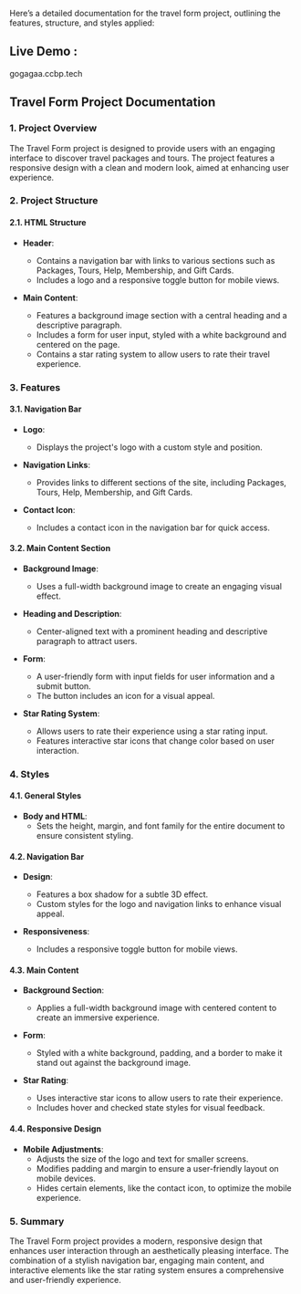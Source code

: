 Here’s a detailed documentation for the travel form project, outlining the features, structure, and styles applied:


## Live Demo :   
gogagaa.ccbp.tech



## **Travel Form Project Documentation**

### **1. Project Overview**

The Travel Form project is designed to provide users with an engaging interface to discover travel packages and tours. The project features a responsive design with a clean and modern look, aimed at enhancing user experience.

### **2. Project Structure**

#### **2.1. HTML Structure**

- **Header**:
  - Contains a navigation bar with links to various sections such as Packages, Tours, Help, Membership, and Gift Cards.
  - Includes a logo and a responsive toggle button for mobile views.

- **Main Content**:
  - Features a background image section with a central heading and a descriptive paragraph.
  - Includes a form for user input, styled with a white background and centered on the page.
  - Contains a star rating system to allow users to rate their travel experience.

### **3. Features**

#### **3.1. Navigation Bar**

- **Logo**:
  - Displays the project's logo with a custom style and position.
  
- **Navigation Links**:
  - Provides links to different sections of the site, including Packages, Tours, Help, Membership, and Gift Cards.
  
- **Contact Icon**:
  - Includes a contact icon in the navigation bar for quick access.

#### **3.2. Main Content Section**

- **Background Image**:
  - Uses a full-width background image to create an engaging visual effect.

- **Heading and Description**:
  - Center-aligned text with a prominent heading and descriptive paragraph to attract users.

- **Form**:
  - A user-friendly form with input fields for user information and a submit button.
  - The button includes an icon for a visual appeal.

- **Star Rating System**:
  - Allows users to rate their experience using a star rating input.
  - Features interactive star icons that change color based on user interaction.

### **4. Styles**

#### **4.1. General Styles**

- **Body and HTML**:
  - Sets the height, margin, and font family for the entire document to ensure consistent styling.

#### **4.2. Navigation Bar**

- **Design**:
  - Features a box shadow for a subtle 3D effect.
  - Custom styles for the logo and navigation links to enhance visual appeal.

- **Responsiveness**:
  - Includes a responsive toggle button for mobile views.

#### **4.3. Main Content**

- **Background Section**:
  - Applies a full-width background image with centered content to create an immersive experience.

- **Form**:
  - Styled with a white background, padding, and a border to make it stand out against the background image.

- **Star Rating**:
  - Uses interactive star icons to allow users to rate their experience.
  - Includes hover and checked state styles for visual feedback.

#### **4.4. Responsive Design**

- **Mobile Adjustments**:
  - Adjusts the size of the logo and text for smaller screens.
  - Modifies padding and margin to ensure a user-friendly layout on mobile devices.
  - Hides certain elements, like the contact icon, to optimize the mobile experience.

### **5. Summary**

The Travel Form project provides a modern, responsive design that enhances user interaction through an aesthetically pleasing interface. The combination of a stylish navigation bar, engaging main content, and interactive elements like the star rating system ensures a comprehensive and user-friendly experience.
